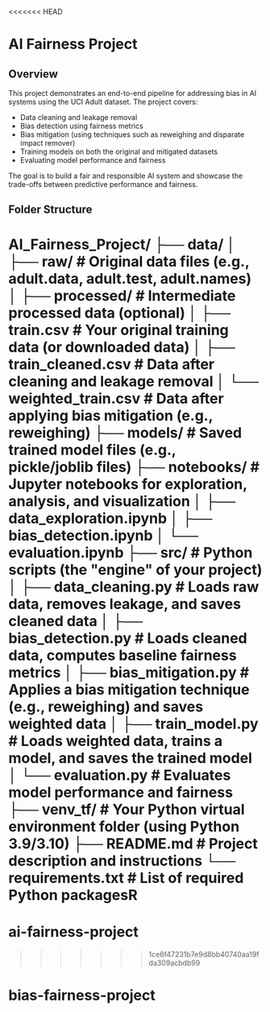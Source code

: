 <<<<<<< HEAD
# AI Fairness Project

## Overview
This project demonstrates an end-to-end pipeline for addressing bias in AI systems using the UCI Adult dataset. The project covers:
- Data cleaning and leakage removal
- Bias detection using fairness metrics
- Bias mitigation (using techniques such as reweighing and disparate impact remover)
- Training models on both the original and mitigated datasets
- Evaluating model performance and fairness

The goal is to build a fair and responsible AI system and showcase the trade-offs between predictive performance and fairness.

## Folder Structure

AI_Fairness_Project/
├── data/
│   ├── raw/                     # Original data files (e.g., adult.data, adult.test, adult.names)
│   ├── processed/               # Intermediate processed data (optional)
│   ├── train.csv                # Your original training data (or downloaded data)
│   ├── train_cleaned.csv        # Data after cleaning and leakage removal
│   └── weighted_train.csv       # Data after applying bias mitigation (e.g., reweighing)
├── models/                      # Saved trained model files (e.g., pickle/joblib files)
├── notebooks/                   # Jupyter notebooks for exploration, analysis, and visualization
│   ├── data_exploration.ipynb
│   ├── bias_detection.ipynb
│   └── evaluation.ipynb
├── src/                         # Python scripts (the "engine" of your project)
│   ├── data_cleaning.py         # Loads raw data, removes leakage, and saves cleaned data
│   ├── bias_detection.py        # Loads cleaned data, computes baseline fairness metrics
│   ├── bias_mitigation.py       # Applies a bias mitigation technique (e.g., reweighing) and saves weighted data
│   ├── train_model.py           # Loads weighted data, trains a model, and saves the trained model
│   └── evaluation.py            # Evaluates model performance and fairness
├── venv_tf/                     # Your Python virtual environment folder (using Python 3.9/3.10)
├── README.md                    # Project description and instructions
└── requirements.txt             # List of required Python packagesR
=======
# ai-fairness-project
>>>>>>> 1ce6f47231b7e9d8bb40740aa19fda309acbdb99
# bias-fairness-project
